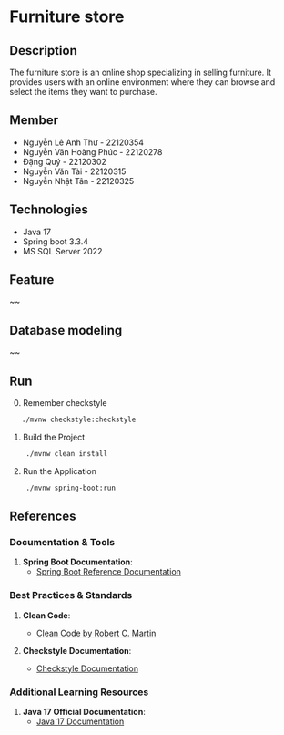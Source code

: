 # Furniture store

## Description
The furniture store is an online shop specializing in selling furniture. It provides users with an online environment where they can browse and select the items they want to purchase.

## Member
- Nguyễn Lê Anh Thư - 22120354
- Nguyễn Văn Hoàng Phúc - 22120278
- Đặng Quý - 22120302
- Nguyễn Văn Tài - 22120315
- Nguyễn Nhật Tân - 22120325

## Technologies
- Java 17
- Spring boot 3.3.4
- MS SQL Server 2022

## Feature
~~

## Database modeling
~~

## Run
0. Remember checkstyle
```bash
   ./mvnw checkstyle:checkstyle
```
1. Build the Project
```bash
    ./mvnw clean install  
```
2. Run the Application
```bash
    ./mvnw spring-boot:run
```

## References

### Documentation & Tools
1. **Spring Boot Documentation**:
    - [Spring Boot Reference Documentation](https://docs.spring.io/spring-boot/docs/current/reference/htmlsingle/)

### Best Practices & Standards
1. **Clean Code**:
    - [Clean Code by Robert C. Martin](https://www.amazon.com/Clean-Code-Handbook-Software-Craftsmanship/dp/0132350882)

2. **Checkstyle Documentation**:
    - [Checkstyle Documentation](https://checkstyle.sourceforge.io/)

### Additional Learning Resources
1. **Java 17 Official Documentation**:
    - [Java 17 Documentation](https://docs.oracle.com/en/java/javase/17/)
